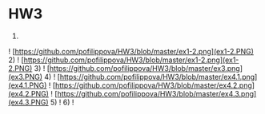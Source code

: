 # HW3
1)
! [https://github.com/pofilippova/HW3/blob/master/ex1-2.png](ex1-2.PNG)
2)
! [https://github.com/pofilippova/HW3/blob/master/ex1-2.png](ex1-2.PNG)
3)
! [https://github.com/pofilippova/HW3/blob/master/ex3.png](ex3.PNG)
4)
! [https://github.com/pofilippova/HW3/blob/master/ex4.1.png](ex4.1.PNG)
! [https://github.com/pofilippova/HW3/blob/master/ex4.2.png](ex4.2.PNG)
! [https://github.com/pofilippova/HW3/blob/master/ex4.3.png](ex4.3.PNG)
5)
! [](ex5.PNG)
6)
! [](ex6.PNG)
